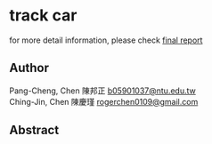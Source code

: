 track car
==
[id]:https://github.com/NTUEE-ESLab/track-car/blob/ghmaster/FINAL_REPORT.pdf
for more detail information, please check [final report][id]

## Author
Pang-Cheng, Chen 陳邦正 <b05901037@ntu.edu.tw>   
Ching-Jin, Chen 陳慶瑾 <rogerchen0109@gmail.com>

## Abstract

